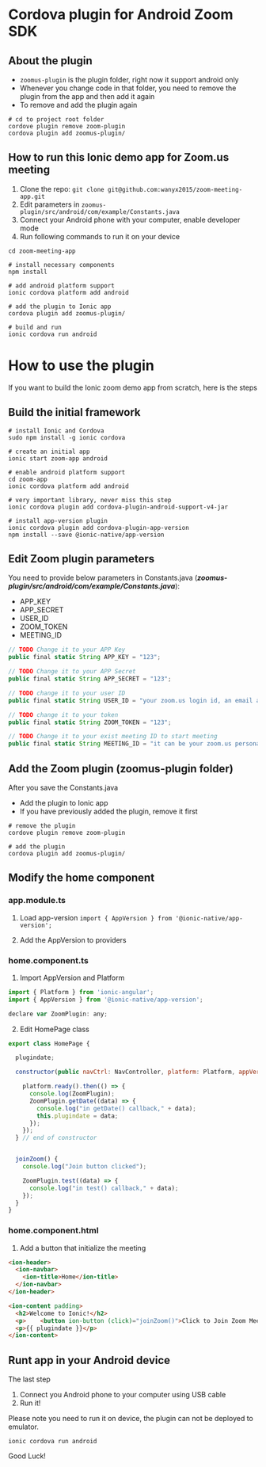 # Cordova plugin for Android Zoom SDK



## About the plugin

- `zoomus-plugin` is the plugin folder, right now it support android only
- Whenever you change code in that folder, you need to remove the plugin from the app and then add it again
- To remove and add the plugin again

```
# cd to project root folder
cordove plugin remove zoom-plugin
cordova plugin add zoomus-plugin/
```
## How to run this Ionic demo app for Zoom.us meeting

1. Clone the repo: `git clone git@github.com:wanyx2015/zoom-meeting-app.git`
2. Edit parameters in `zoomus-plugin/src/android/com/example/Constants.java`
3. Connect your Android phone with your computer, enable developer mode
4. Run following commands to run it on your device

```
cd zoom-meeting-app

# install necessary components
npm install

# add android platform support
ionic cordova platform add android

# add the plugin to Ionic app
cordova plugin add zoomus-plugin/

# build and run
ionic cordova run android
```

# How to use the plugin

If you want to build the Ionic zoom demo app from scratch, here is the steps

## Build the initial framework
```
# install Ionic and Cordova
sudo npm install -g ionic cordova

# create an initial app 
ionic start zoom-app android

# enable android platform support
cd zoom-app
ionic cordova platform add android

# very important library, never miss this step
ionic cordova plugin add cordova-plugin-android-support-v4-jar

# install app-version plugin
ionic cordova plugin add cordova-plugin-app-version
npm install --save @ionic-native/app-version
```
## Edit Zoom plugin parameters

You need to provide below parameters in Constants.java (_**zoomus-plugin/src/android/com/example/Constants.java**_):
* APP_KEY
* APP_SECRET
* USER_ID
* ZOOM_TOKEN
* MEETING_ID

```javascript
// TODO Change it to your APP Key
public final static String APP_KEY = "123";

// TODO Change it to your APP Secret
public final static String APP_SECRET = "123";

// TODO change it to your user ID
public final static String USER_ID = "your zoom.us login id, an email address";

// TODO change it to your token
public final static String ZOOM_TOKEN = "123";

// TODO Change it to your exist meeting ID to start meeting
public final static String MEETING_ID = "it can be your zoom.us personal meeting id";
```

## Add the Zoom plugin (zoomus-plugin folder)
After you save the Constants.java
- Add the plugin to Ionic app
- If you have previously added the plugin, remove it first

```
# remove the plugin
cordove plugin remove zoom-plugin

# add the plugin
cordova plugin add zoomus-plugin/
```

## Modify the home component

### app.module.ts
1. Load app-version
`import { AppVersion } from '@ionic-native/app-version';`

2. Add the AppVersion to providers

### home.component.ts

1. Import AppVersion and Platform
```javascript
import { Platform } from 'ionic-angular';
import { AppVersion } from '@ionic-native/app-version';

declare var ZoomPlugin: any;
```
2. Edit HomePage class
```javascript
export class HomePage {

  plugindate;

  constructor(public navCtrl: NavController, platform: Platform, appVersion: AppVersion) {

    platform.ready().then(() => {
      console.log(ZoomPlugin);
      ZoomPlugin.getDate((data) => {
        console.log("in getDate() callback," + data);
        this.plugindate = data;
      });
    });
  } // end of constructor


  joinZoom() {
    console.log("Join button clicked");

    ZoomPlugin.test((data) => {
      console.log("in test() callback," + data);
    });
  }
}
```
### home.component.html
1. Add a button that initialize the meeting
```html
<ion-header>
  <ion-navbar>
    <ion-title>Home</ion-title>
  </ion-navbar>
</ion-header>

<ion-content padding>
  <h2>Welcome to Ionic!</h2>
  <p>    <button ion-button (click)="joinZoom()">Click to Join Zoom Meeting</button>  </p>
  <p>{{ plugindate }}</p>
</ion-content>
```

## Runt app in your Android device

The last step
1. Connect you Android phone to your computer using USB cable
2. Run it!

Please note you need to run it on device, the plugin can not be deployed to emulator.

```
ionic cordova run android
```

Good Luck!
